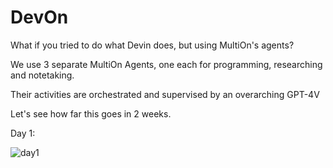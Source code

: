 # DevOn

What if you tried to do what Devin does, but using MultiOn's agents?

We use 3 separate MultiOn Agents, one each for programming, researching and notetaking.

Their activities are orchestrated and supervised by an overarching GPT-4V

Let's see how far this goes in 2 weeks.

Day 1:

![day1](https://github.com/lordspline/DevOn/assets/74811063/051f1a35-e4cd-4a68-99fc-038a9e600208)
